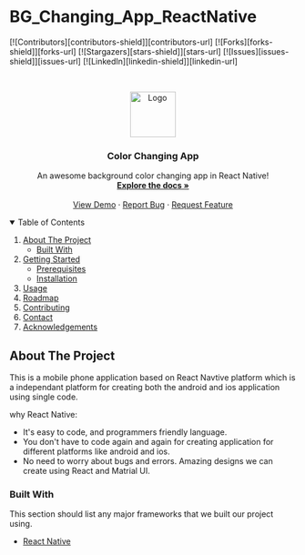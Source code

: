 # BG_Changing_App_ReactNative


[![Contributors][contributors-shield]][contributors-url]
[![Forks][forks-shield]][forks-url]
[![Stargazers][stars-shield]][stars-url]
[![Issues][issues-shield]][issues-url]
[![LinkedIn][linkedin-shield]][linkedin-url]



<!-- PROJECT LOGO -->
<br />
<p align="center">
  <a href="https://github.com/DSC-SVVV/BG_Changing_App_ReactNative">
	<img src="images/logo.png" alt="Logo" width="80" height="80">
  </a>

  <h3 align="center">Color Changing App</h3>

  <p align="center">
    An awesome background color changing app in React Native!
    <br />
    <a href="https://github.com/DSC-SVVV/BG_Changing_App_ReactNative"><strong>Explore the docs »</strong></a>
    <br />
    <br />
    <a href="https://github.com/DSC-SVVV/BG_Changing_App_ReactNative">View Demo</a>
    ·
    <a href="https://github.com/DSC-SVVV/BG_Changing_App_ReactNative">Report Bug</a>
    ·
    <a href="https://github.com/DSC-SVVV/BG_Changing_App_ReactNative">Request Feature</a>
  </p>
</p>

<!-- TABLE OF CONTENTS -->
<details open="open">
  <summary>Table of Contents</summary>
  <ol>
    <li>
      <a href="#about-the-project">About The Project</a>
      <ul>
        <li><a href="#built-with">Built With</a></li>
      </ul>
    </li>
    <li>
      <a href="#getting-started">Getting Started</a>
      <ul>
        <li><a href="#prerequisites">Prerequisites</a></li>
        <li><a href="#installation">Installation</a></li>
      </ul>
    </li>
    <li><a href="#usage">Usage</a></li>
    <li><a href="#roadmap">Roadmap</a></li>
    <li><a href="#contributing">Contributing</a></li>
    <li><a href="#contact">Contact</a></li>
    <li><a href="#acknowledgements">Acknowledgements</a></li>
  </ol>
</details>



<!-- ABOUT THE PROJECT -->
## About The Project

This is a mobile phone application based on React Navtive platform which is a independant platform for creating both the android and ios application using single code.

why React Native:
* It's easy to code, and programmers friendly language.
* You don't have to code again and again for creating application for different platforms like android and ios.
* No need to worry about bugs and errors. Amazing designs we can create using React and Matrial UI.


### Built With

This section should list any major frameworks that we built our project using.
* [React Native](https://reactnative.dev/)

